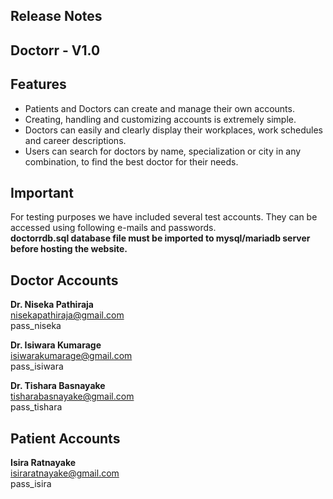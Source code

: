 Release Notes
-----------------------------
Doctorr - V1.0
-----------------------------

Features
-----------------------------
- Patients and Doctors can create and manage their own accounts.
- Creating, handling and customizing accounts is extremely simple.
- Doctors can easily and clearly display their workplaces, work schedules and career descriptions.
- Users can search for doctors by name, specialization or city in any combination, to find the best doctor for their needs.

Important
-----------------------------
For testing purposes we have included several test accounts. They can be accessed using following e-mails and passwords.<br/>
**doctorrdb.sql database file must be imported to mysql/mariadb server before hosting the website.**

Doctor Accounts
-----------------------------
**Dr. Niseka Pathiraja**<br/>
nisekapathiraja@gmail.com<br/>
pass_niseka

**Dr. Isiwara Kumarage**<br/>
isiwarakumarage@gmail.com<br/>
pass_isiwara

**Dr. Tishara Basnayake**<br/>
tisharabasnayake@gmail.com<br/>
pass_tishara

Patient Accounts
------------------------------
**Isira Ratnayake**<br/>
isiraratnayake@gmail.com<br/>
pass_isira

